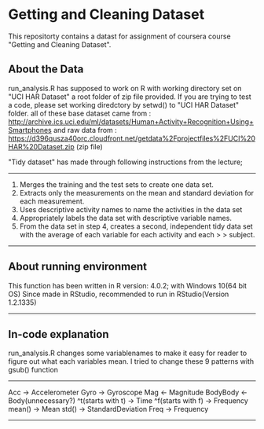 Getting and Cleaning Dataset
============================

This repositorty contains a datast for assignment of coursera course "Getting and Cleaning Dataset".

About the Data
---------------
run_analysis.R has supposed to work on R with working directory set on "UCI HAR Dataset" a root folder of zip file provided. If you are trying to test a code, please set working diredctory by setwd() to "UCI HAR Dataset" folder.
all of these base dataset came from : http://archive.ics.uci.edu/ml/datasets/Human+Activity+Recognition+Using+Smartphones
and raw data from : https://d396qusza40orc.cloudfront.net/getdata%2Fprojectfiles%2FUCI%20HAR%20Dataset.zip (zip file)




"Tidy dataset" has made through following instructions from the lecture;

--------------------------------
1. Merges the training and the test sets to create one data set.
2. Extracts only the measurements on the mean and standard deviation for each measurement.
3. Uses descriptive activity names to name the activities in the data set
4. Appropriately labels the data set with descriptive variable names.
5. From the data set in step 4, creates a second, independent tidy data set with the average of each variable for each activity and each > > subject.

---------------------------------


About running environment
---------------------------
This function has been written in R version: 4.0.2; with Windows 10(64 bit OS)
Since made in RStudio, recommended to run in RStudio(Version 1.2.1335)

--------------------------------


In-code explanation
----------------------------
run_analysis.R changes some variablenames to make it easy for reader to figure out what each variables mean.
I tried to change these 9 patterns with gsub() function

--------------------------
Acc -> Accelerometer
Gyro -> Gyroscope
Mag <- Magnitude
BodyBody <- Body(unnecessary?)
^t(starts with t) -> Time
^f(starts with f) -> Frequency
mean() -> Mean
std() -> StandardDeviation
Freq -> Frequency

--------------------------